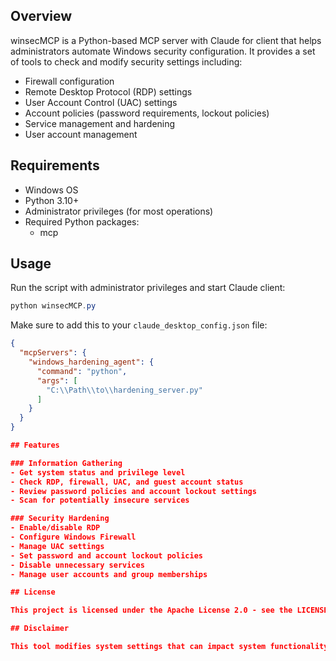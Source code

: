 ## Overview

winsecMCP is a Python-based MCP server with Claude for client that helps administrators automate Windows security configuration. It provides a set of tools to check and modify security settings including:

- Firewall configuration
- Remote Desktop Protocol (RDP) settings
- User Account Control (UAC) settings
- Account policies (password requirements, lockout policies)
- Service management and hardening
- User account management

## Requirements

- Windows OS
- Python 3.10+
- Administrator privileges (for most operations)
- Required Python packages:
  - mcp

## Usage

Run the script with administrator privileges and start Claude client:

```powershell
python winsecMCP.py
```

Make sure to add this to your `claude_desktop_config.json` file:

```json
{
  "mcpServers": {
    "windows_hardening_agent": {
      "command": "python",
      "args": [
        "C:\\Path\\to\\hardening_server.py"
      ]
    }
  }
}

## Features

### Information Gathering
- Get system status and privilege level
- Check RDP, firewall, UAC, and guest account status
- Review password policies and account lockout settings
- Scan for potentially insecure services

### Security Hardening
- Enable/disable RDP
- Configure Windows Firewall
- Manage UAC settings
- Set password and account lockout policies
- Disable unnecessary services
- Manage user accounts and group memberships

## License

This project is licensed under the Apache License 2.0 - see the LICENSE file for details.

## Disclaimer

This tool modifies system settings that can impact system functionality. Always test in a controlled environment before using in production. The authors are not responsible for any damages or issues resulting from the use of this tool. 
